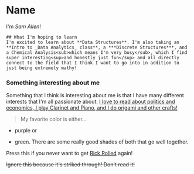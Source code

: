 # Name
I'm *Sam Allen*!
```
## What I'm hoping to learn
I'm excited to learn about **Data Structures**. I'm also taking an **Intro to _Data Analytics_ class**, a ***Discrete Structures***, and a Chemical Analysis<sub>which means I'm very busy</sub>, which I find super interesting<sup>and honestly just fun</sup> and all directly connect to the field that I think I want to go into in addition to just being extremely mathy! 
```
### Something interesting about me
Something that I think is interesting about me is that I have many different interests that I'm all passionate about. <ins>I love to read about politics and economics, I play Clarinet and Piano, and I do origami and other crafts!</ins>

>My favorite color is either...
* purple
or
- green. 
There are some really good shades of both that go well together. 

Press this if you never want to get [Rick Rolled](https://www.youtube.com/watch?v=dQw4w9WgXcQ) again!

~~Ignore this because it's striked through! Don't read it!~~
